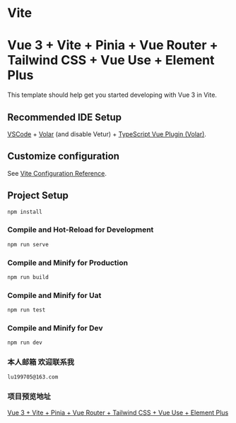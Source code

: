 # Vite

# Vue 3 + Vite + Pinia + Vue Router + Tailwind CSS + Vue Use + Element Plus

This template should help get you started developing with Vue 3 in Vite.

## Recommended IDE Setup

[VSCode](https://code.visualstudio.com/) + [Volar](https://marketplace.visualstudio.com/items?itemName=Vue.volar) (and disable Vetur) + [TypeScript Vue Plugin (Volar)](https://marketplace.visualstudio.com/items?itemName=Vue.vscode-typescript-vue-plugin).

## Customize configuration

See [Vite Configuration Reference](https://vitejs.dev/config/).

## Project Setup

```sh
npm install
```

### Compile and Hot-Reload for Development

```sh
npm run serve
```

### Compile and Minify for Production

```sh
npm run build
```

### Compile and Minify for Uat

```sh
npm run test
```

### Compile and Minify for Dev

```sh
npm run dev
```

### 本人邮箱 欢迎联系我

```sh
lu199705@163.com
```

### 项目预览地址

[Vue 3 + Vite + Pinia + Vue Router + Tailwind CSS + Vue Use + Element Plus](https://luzhaotian.github.io/vite-vue3-vueuse-tailwindcss/)
